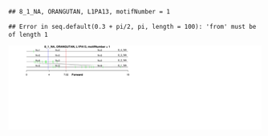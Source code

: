 

```
## 8_1_NA, ORANGUTAN, L1PA13, motifNumber = 1
```

```
## Error in seq.default(0.3 + pi/2, pi, length = 100): 'from' must be of length 1
```

![plot of chunk motifPValues](figure/motifPValues-1.png) 
  

